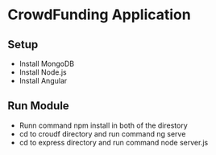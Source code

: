 # CrowdFunding Application

## Setup
- Install MongoDB
- Install Node.js
- Install Angular
## Run Module
- Runn command npm install in both of the direstory
- cd to croudf directory and run command ng serve
- cd to express directory and run command node server.js
